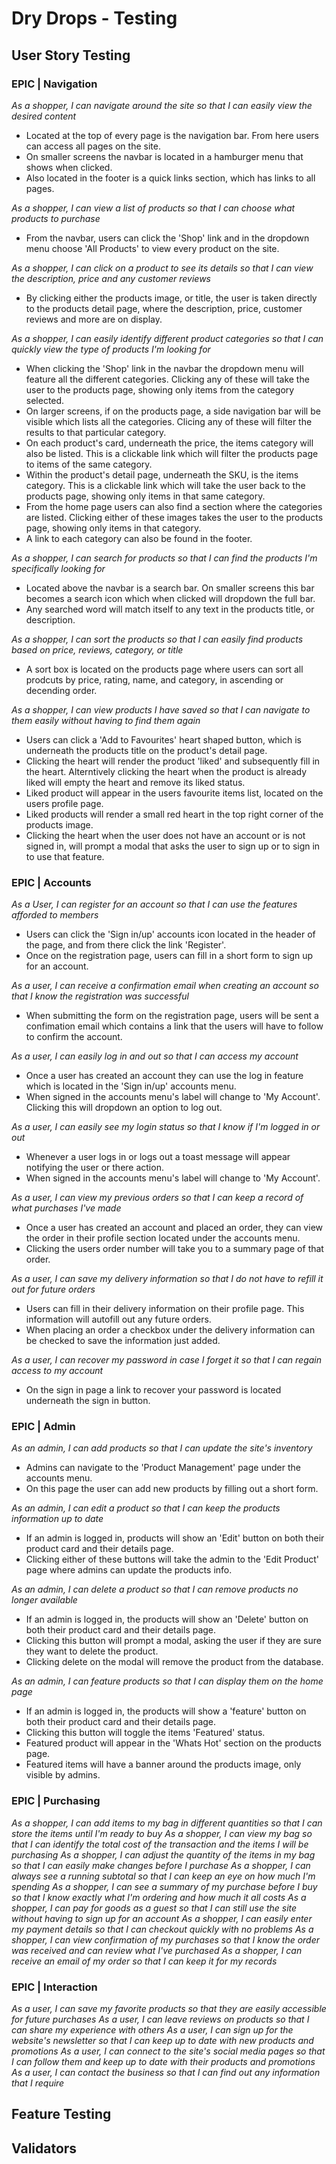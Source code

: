 # Dry Drops - Testing

## User Story Testing

### EPIC | Navigation
*As a shopper, I can navigate around the site so that I can easily view the desired content*
- Located at the top of every page is the navigation bar. From here users can access all pages on the site.
- On smaller screens the navbar is located in a hamburger menu that shows when clicked. 
- Also located in the footer is a quick links section, which has links to all pages.

*As a shopper, I can view a list of products so that I can choose what products to purchase*
- From the navbar, users can click the 'Shop' link and in the dropdown menu choose 'All Products' to view every product on the site.

*As a shopper, I can click on a product to see its details so that I can view the description, price and any customer reviews*
- By clicking either the products image, or title, the user is taken directly to the products detail page, where the description, price, customer reviews and more are on display.

*As a shopper, I can easily identify different product categories so that I can quickly view the type of products I'm looking for*
- When clicking the 'Shop' link in the navbar the dropdown menu will feature all the different categories. Clicking any of these will take the user to the products page, showing only items from the category selected.
- On larger screens, if on the products page, a side navigation bar will be visible which lists all the categories. Clicing any of these will filter the results to that particular category.
- On each product's card, underneath the price, the items category will also be listed. This is a clickable link which will filter the products page to items of the same category.
- Within the product's detail page, underneath the SKU, is the items category. This is a clickable link which will take the user back to the products page, showing only items in that same category.  
- From the home page users can also find a section where the categories are listed. Clicking either of these images takes the user to the products page, showing only items in that category.
- A link to each category can also be found in the footer.

*As a shopper, I can search for products so that I can find the products I'm specifically looking for*
- Located above the navbar is a search bar. On smaller screens this bar becomes a search icon which when clicked will dropdown the full bar. 
- Any searched word will match itself to any text in the products title, or description.

*As a shopper, I can sort the products so that I can easily find products based on price, reviews, category, or title*
- A sort box is located on the products page where users can sort all prodcuts by price, rating, name, and category, in ascending or decending order.

*As a shopper, I can view products I have saved so that I can navigate to them easily without having to find them again*
- Users can click a 'Add to Favourites' heart shaped button, which is underneath the products title on the product's detail page.
- Clicking the heart will render the product 'liked' and subsequently fill in the heart. Alterntively clicking the heart when the product is already liked will empty the heart and remove its liked status. 
- Liked product will appear in the users favourite items list, located on the users profile page.
- Liked products will render a small red heart in the top right corner of the products image.
- Clicking the heart when the user does not have an account or is not signed in, will prompt a modal that asks the user to sign up or to sign in to use that feature.

### EPIC | Accounts
*As a User, I can register for an account so that I can use the features afforded to members*
- Users can click the 'Sign in/up' accounts icon located in the header of the page, and from there click the link 'Register'. 
- Once on the registration page, users can fill in a short form to sign up for an account. 

*As a user, I can receive a confirmation email when creating an account so that I know the registration was successful*
- When submitting the form on the registration page, users will be sent a confimation email which contains a link that the users will have to follow to confirm the account. 

*As a user, I can easily log in and out so that I can access my account*
- Once a user has created an account they can use the log in feature which is located in the 'Sign in/up' accounts menu.
- When signed in the accounts menu's label will change to 'My Account'. Clicking this will dropdown an option to log out.

*As a user, I can easily see my login status so that I know if I'm logged in or out*
- Whenever a user logs in or logs out a toast message will appear notifying the user or there action.
- When signed in the accounts menu's label will change to 'My Account'.

*As a user, I can view my previous orders so that I can keep a record of what purchases I've made*
- Once a user has created an account and placed an order, they can view the order in their profile section located under the accounts menu. 
- Clicking the users order number will take you to a summary page of that order.

*As a user, I can save my delivery information so that I do not have to refill it out for future orders*
- Users can fill in their delivery information on their profile page. This information will autofill out any future orders.
- When placing an order a checkbox under the delivery information can be checked to save the information just added.

*As a user, I can recover my password in case I forget it so that I can regain access to my account*
- On the sign in page a link to recover your password is located underneath the sign in button. 

### EPIC | Admin
*As an admin, I can add products so that I can update the site's inventory*
- Admins can navigate to the 'Product Management' page under the accounts menu.
- On this page the user can add new products by filling out a short form. 

*As an admin, I can edit a product so that I can keep the products information up to date*
- If an admin is logged in, products will show an 'Edit' button on both their product card and their details page.
- Clicking either of these buttons will take the admin to the 'Edit Product' page where admins can update the products info.

*As an admin, I can delete a product so that I can remove products no longer available*
- If an admin is logged in, the products will show an 'Delete' button on both their product card and their details page. 
- Clicking this button will prompt a modal, asking the user if they are sure they want to delete the product.
- Clicking delete on the modal will remove the product from the database.

*As an admin, I can feature products so that I can display them on the home page*
- If an admin is logged in, the products will show a 'feature' button on both their product card and their details page.
- Clicking this button will toggle the items 'Featured' status.
- Featured product will appear in the 'Whats Hot' section on the products page.
- Featured items will have a banner around the products image, only visible by admins.

### EPIC | Purchasing
*As a shopper, I can add items to my bag in different quantities so that I can store the items until I'm ready to buy*
*As a shopper, I can view my bag so that I can identify the total cost of the transaction and the items I will be purchasing*
*As a shopper, I can adjust the quantity of the items in my bag so that I can easily make changes before I purchase*
*As a shopper, I can always see a running subtotal so that I can keep an eye on how much I'm spending*
*As a shopper, I can see a summary of my purchase before I buy so that I know exactly what I'm ordering and how much it all costs*
*As a shopper, I can pay for goods as a guest so that I can still use the site without having to sign up for an account*
*As a shopper, I can easily enter my payment details so that I can checkout quickly with no problems*
*As a shopper, I can view confirmation of my purchases so that I know the order was received and can review what I've purchased*
*As a shopper, I can receive an email of my order so that I can keep it for my records*


### EPIC | Interaction
*As a user, I can save my favorite products so that they are easily accessible for future purchases*
*As a user, I can leave reviews on products so that I can share my experience with others*
*As a user, I can sign up for the website's newsletter so that I can keep up to date with new products and promotions*
*As a user, I can connect to the site's social media pages so that I can follow them and keep up to date with their products and promotions*
*As a user, I can contact the business so that I can find out any information that I require*


## Feature Testing

## Validators